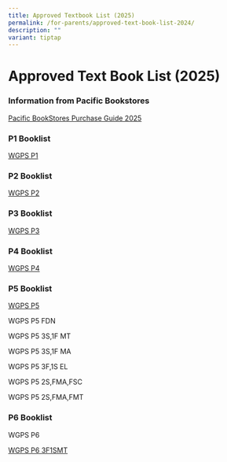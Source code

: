 ```yaml
---
title: Approved Textbook List (2025)
permalink: /for-parents/approved-text-book-list-2024/
description: ""
variant: tiptap
---
```

<h1><strong>Approved Text Book List (2025)</strong></h1>
<h3>Information from Pacific Bookstores</h3>
<p><a href="/files/Book%20List%202024/PACIFIC_BOOKSTORES_PURCHASE_GUIDE_2024.pdf" rel="noopener noreferrer nofollow" target="_blank">Pacific BookStores Purchase Guide 2025</a>
</p>
<h3>P1 Booklist</h3>
<p><a href="/files/P1.pdf" rel="noopener noreferrer nofollow" target="_blank">WGPS P1</a>
</p>
<h3>P2 Booklist</h3>
<p><a href="/files/P2.pdf" rel="noopener noreferrer nofollow" target="_blank">WGPS P2</a>
</p>
<h3>P3 Booklist</h3>
<p><a href="/files/P3.pdf" rel="noopener noreferrer nofollow" target="_blank">WGPS P3</a>
</p>
<h3>P4 Booklist</h3>
<p><a href="/files/P4.pdf" rel="noopener noreferrer nofollow" target="_blank">WGPS P4</a>
</p>
<h3>P5 Booklist</h3>
<p><a href="/files/P5.pdf" rel="noopener noreferrer nofollow" target="_blank">WGPS P5</a>
</p>
<p>WGPS P5 FDN</p>
<p>WGPS P5 3S,1F MT</p>
<p>WGPS P5 3S,1F MA</p>
<p>WGPS P5 3F,1S EL</p>
<p>WGPS P5 2S,FMA,FSC</p>
<p>WGPS P5 2S,FMA,FMT</p>
<h3>P6 Booklist</h3>
<p>WGPS P6</p>
<p><a href="/files/Book%20List%202024/P6_3F1S_MT.pdf" rel="noopener noreferrer nofollow" target="_blank">WGPS P6 3F1SMT</a>
</p>